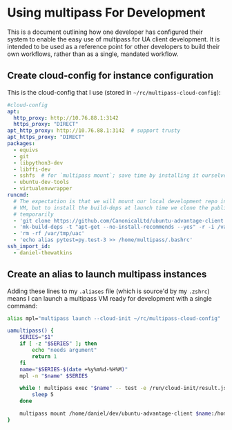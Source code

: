 # Using multipass For Development

This is a document outlining how one developer has configured their
system to enable the easy use of multipass for UA client development.
It is intended to be used as a reference point for other developers to
build their own workflows, rather than as a single, mandated workflow.

## Create cloud-config for instance configuration

This is the cloud-config that I use (stored in
`~/rc/multipass-cloud-config`):

```yaml
#cloud-config
apt:
  http_proxy: http://10.76.88.1:3142
  https_proxy: "DIRECT"
apt_http_proxy: http://10.76.88.1:3142  # support trusty
apt_https_proxy: "DIRECT"
packages:
  - equivs
  - git
  - libpython3-dev
  - libffi-dev
  - sshfs  # for `multipass mount`; save time by installing it ourselves
  - ubuntu-dev-tools
  - virtualenvwrapper
runcmd:
  # The expectation is that we will mount our local development repo in to the
  # VM, but to install the build-deps at launch time we clone the public repo
  # temporarily
  - 'git clone https://github.com/CanonicalLtd/ubuntu-advantage-client /var/tmp/uac'
  - 'mk-build-deps -t "apt-get --no-install-recommends --yes" -r -i /var/tmp/uac/debian/control'
  - 'rm -rf /var/tmp/uac'
  - 'echo alias pytest=py.test-3 >> /home/multipass/.bashrc'
ssh_import_id:
  - daniel-thewatkins
```

## Create an alias to launch multipass instances

Adding these lines to my `.aliases` file (which is source'd by my
`.zshrc`) means I can launch a multipass VM ready for development with
a single command:

```sh
alias mpl="multipass launch --cloud-init ~/rc/multipass-cloud-config"

uamultipass() {
    SERIES="$1"
    if [ -z "$SERIES" ]; then
        echo "needs argument"
        return 1
    fi
    name="$SERIES-$(date +%y%m%d-%H%M)"
    mpl -n "$name" $SERIES

    while ! multipass exec "$name" -- test -e /run/cloud-init/result.json; do
        sleep 5
    done

    multipass mount /home/daniel/dev/ubuntu-advantage-client $name:/home/multipass/ubuntu-advantage-client
}
```
